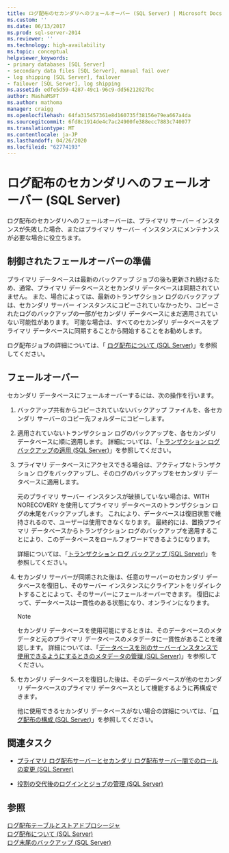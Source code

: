 ```yaml
---
title: ログ配布のセカンダリへのフェールオーバー (SQL Server) | Microsoft Docs
ms.custom: ''
ms.date: 06/13/2017
ms.prod: sql-server-2014
ms.reviewer: ''
ms.technology: high-availability
ms.topic: conceptual
helpviewer_keywords:
- primary databases [SQL Server]
- secondary data files [SQL Server], manual fail over
- log shipping [SQL Server], failover
- failover [SQL Server], log shipping
ms.assetid: edfe5d59-4287-49c1-96c9-dd56212027bc
author: MashaMSFT
ms.author: mathoma
manager: craigg
ms.openlocfilehash: 64fa315457361e8d160735f38156e79ea667a4da
ms.sourcegitcommit: 6fd8c1914de4c7ac24900fe388ecc7883c740077
ms.translationtype: MT
ms.contentlocale: ja-JP
ms.lasthandoff: 04/26/2020
ms.locfileid: "62774193"
---
```

# <a name="fail-over-to-a-log-shipping-secondary-sql-server"></a>ログ配布のセカンダリへのフェールオーバー (SQL Server)
  ログ配布のセカンダリへのフェールオーバーは、プライマリ サーバー インスタンスが失敗した場合、またはプライマリ サーバー インスタンスにメンテナンスが必要な場合に役立ちます。  
  
## <a name="preparing-for-a-controlled-failover"></a>制御されたフェールオーバーの準備  
 プライマリ データベースは最新のバックアップ ジョブの後も更新され続けるため、通常、プライマリ データベースとセカンダリ データベースは同期されていません。 また、場合によっては、最新のトランザクション ログのバックアップは、セカンダリ サーバー インスタンスにコピーされていなかったり、コピーされたログのバックアップの一部がセカンダリ データベースにまだ適用されていない可能性があります。 可能な場合は、すべてのセカンダリ データベースをプライマリ データベースに同期することから開始することをお勧めします。  
  
 ログ配布ジョブの詳細については、「 [ログ配布について &#40;SQL Server&#41;](about-log-shipping-sql-server.md)」を参照してください。  
  
## <a name="failing-over"></a>フェールオーバー  
 セカンダリ データベースにフェールオーバーするには、次の操作を行います。  
  
1.  バックアップ共有からコピーされていないバックアップ ファイルを、各セカンダリ サーバーのコピー先フォルダーにコピーします。  
  
2.  適用されていないトランザクション ログのバックアップを、各セカンダリ データベースに順に適用します。 詳細については、「[トランザクション ログ バックアップの適用 &#40;SQL Server&#41;](../../relational-databases/backup-restore/apply-transaction-log-backups-sql-server.md)」を参照してください。  
  
3.  プライマリ データベースにアクセスできる場合は、アクティブなトランザクション ログをバックアップし、そのログのバックアップをセカンダリ データベースに適用します。  
  
     元のプライマリ サーバー インスタンスが破損していない場合は、WITH NORECOVERY を使用してプライマリ データベースのトランザクション ログの末尾をバックアップします。 これにより、データベースは復旧状態で維持されるので、ユーザーは使用できなくなります。 最終的には、置換プライマリ データベースからトランザクション ログのバックアップを適用することにより、このデータベースをロールフォワードできるようになります。  
  
     詳細については、「[トランザクション ログ バックアップ &#40;SQL Server&#41;](../../relational-databases/backup-restore/transaction-log-backups-sql-server.md)」を参照してください。  
  
4.  セカンダリ サーバーが同期された後は、任意のサーバーのセカンダリ データベースを復旧し、そのサーバー インスタンスにクライアントをリダイレクトすることによって、そのサーバーにフェールオーバーできます。 復旧によって、データベースは一貫性のある状態になり、オンラインになります。  
  
    > [!NOTE]  
    >  セカンダリ データベースを使用可能にするときは、そのデータベースのメタデータと元のプライマリ データベースのメタデータに一貫性があることを確認します。 詳細については、「[データベースを別のサーバーインスタンスで使用できるようにするときのメタデータの管理 &#40;SQL Server&#41;](../../relational-databases/databases/manage-metadata-when-making-a-database-available-on-another-server.md)」を参照してください。  
  
5.  セカンダリ データベースを復旧した後は、そのデータベースが他のセカンダリ データベースのプライマリ データベースとして機能するように再構成できます。  
  
     他に使用できるセカンダリ データベースがない場合の詳細については、「[ログ配布の構成 &#40;SQL Server&#41;](configure-log-shipping-sql-server.md)」を参照してください。  
  
##  <a name="related-tasks"></a><a name="RelatedTasks"></a> 関連タスク  
  
-   [プライマリ ログ配布サーバーとセカンダリ ログ配布サーバー間でのロールの変更 &#40;SQL Server&#41;](change-roles-between-primary-and-secondary-log-shipping-servers-sql-server.md)  
  
-   [役割の交代後のログインとジョブの管理 &#40;SQL Server&#41;](../../sql-server/failover-clusters/management-of-logins-and-jobs-after-role-switching-sql-server.md)  
  
## <a name="see-also"></a>参照  
 [ログ配布テーブルとストアドプロシージャ](log-shipping-tables-and-stored-procedures.md)   
 [ログ配布について &#40;SQL Server&#41;](about-log-shipping-sql-server.md)   
 [ログ末尾のバックアップ &#40;SQL Server&#41;](../../relational-databases/backup-restore/tail-log-backups-sql-server.md)  
  
  
